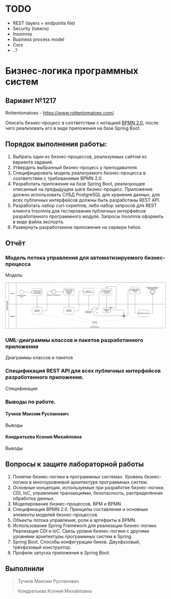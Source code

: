 # TODO

- REST (layers + endpoints file)
- Security (tokens)
- Insomnia
- Business process model
- Cors
- ..?

# Бизнес-логика программных систем

## Вариант №1217

Rottentomatoes - https://www.rottentomatoes.com/

Описать бизнес-процесс в соответствии с нотацией [BPMN 2.0](http://www.bpmb.de/images/BPMN2_0_Poster_RU.pdf), после чего реализовать его в виде приложения на базе Spring Boot.

## Порядок выполнения работы:

1. Выбрать один из бизнес-процессов, реализуемых сайтом из варианта задания.
2. Утвердить выбранный бизнес-процесс у преподавателя.
3. Специфицировать модель реализуемого бизнес-процесса в соответствии с требованиями BPMN 2.0.
4. Разработать приложение на базе Spring Boot, реализующее описанный на предыдущем шаге бизнес-процесс. Приложение должно использовать СУБД PostgreSQL для хранения данных, для всех публичных интерфейсов должны быть разработаны REST API.
5. Разработать набор curl-скриптов, либо набор запросов для REST клиента Insomnia для тестирования публичных интерфейсов разработанного программного модуля. Запросы Insomnia оформить в виде файла экспорта.
6. Развернуть разработанное приложение на сервере helios.

## Отчёт

### Модель потока управления для автоматизируемого бизнес-процесса

Модель

!["BP model"](./img/bloss.drawio.svg)

### UML-диаграммы классов и пакетов разработанного приложения

Диаграммы классов и пакетов

### Спецификация REST API для всех публичных интерфейсов разработанного приложения.

Спецификация

### Выводы по работе.

#### Тучков Максим Русланович

Выводы

#### Кондратьева Ксения Михайловна

Выводы

## Вопросы к защите лабораторной работы

1. Понятие бизнес-логики в программных системах. Уровень бизнес-логики в многоуровневой архитектуре программных систем.
2. Основные концепции, используемые при разработке бизнес-логики. CDI, IoC, управление транзакциями, безопасность, распределённая обработка данных.
3. Моделирование бизнес-процессов. BPM и BPMN.
4. Спецификация BPMN 2.0. Принципы составления и основные элементы моделей бизнес-процессов.
5. Объекты потока управления, роли и артефакты в BPMN.
6. Использование Spring Framework для реализации бизнес-логики. Реализация CDI и IoC. Связь уровня бизнес-логики с другими уровнями архитектуры программных систем в Spring.
7. Spring Boot. Способы конфигурации бинов. Двухфазовый, трёхфазовый конструктор.
8. Профили запуска приложения в Spring Boot.

## Выполнили

> Тучков Максим Русланович
> 
> Кондратьева Ксения Михайловна
